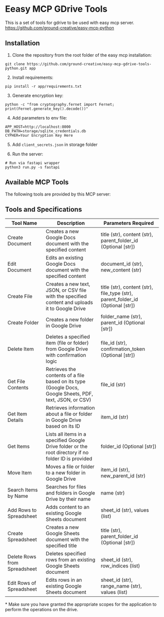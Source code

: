 # Eeasy MCP GDrive Tools

This is a set of tools for gdrive to be used with easy mcp server.<br>
https://github.com/ground-creative/easy-mcp-python

## Installation

1. Clone the repository from the root folder of the easy mcp installation:

```
git clone https://github.com/ground-creative/easy-mcp-gdrive-tools-python.git app
```

2. Install requirements:

```
pip install -r app/requirements.txt
```

3. Generate encryption key:

```
python -c "from cryptography.fernet import Fernet; print(Fernet.generate_key().decode())"
```

4. Add parameters to env file:

```
APP_HOST=http://localhost:8000
DB_PATH=storage/sqlite_credentials.db
CYPHER=Your Encryption Key Here
```

5. Add `client_secrets.json` in storage folder

6. Run the server:

```
# Run via fastapi wrapper
python3 run.py -s fastapi
```

## Available MCP Tools

The following tools are provided by this MCP server:

## Tools and Specifications

| Tool Name | Description | Parameters Required |
|---|---|---|
| Create Document | Creates a new Google Docs document with the specified content | title (str), content (str), parent_folder_id (Optional [str]) |
| Edit Document | Edits an existing Google Docs document with the specified content | document_id (str), new_content (str) |
| Create File | Creates a new text, JSON, or CSV file with the specified content and uploads it to Google Drive | title (str), content (str), file_type (str), parent_folder_id (Optional [str]) |
| Create Folder | Creates a new folder in Google Drive | folder_name (str), parent_id (Optional [str]) |
| Delete Item | Deletes a specified item (file or folder) from Google Drive with confirmation logic | file_id (str), confirmation_token (Optional [str]) |
| Get File Contents | Retrieves the contents of a file based on its type (Google Docs, Google Sheets, PDF, text, JSON, or CSV) | file_id (str) |
| Get Item Details | Retrieves information about a file or folder in Google Drive based on its ID | item_id (str) |
| Get Items | Lists all items in a specified Google Drive folder or the root directory if no folder ID is provided | folder_id (Optional [str]) |
| Move Item | Moves a file or folder to a new folder in Google Drive | item_id (str), new_parent_id (str) |
| Search Items by Name | Searches for files and folders in Google Drive by their name | name (str) |
| Add Rows to Spreadsheet | Adds content to an existing Google Sheets document | sheet_id (str), values (list) |
| Create Spreadsheet | Creates a new Google Sheets document with the specified title | title (str), parent_folder_id (Optional [str]) |
| Delete Rows from Spreadsheet | Deletes specified rows from an existing Google Sheets document | sheet_id (str), row_indices (list) |
| Edit Rows of Spreadsheet | Edits rows in an existing Google Sheets document | sheet_id (str), range_name (str), values (list) |

\* Make sure you have granted the appropriate scopes for the application to perform the operations on the drive.
